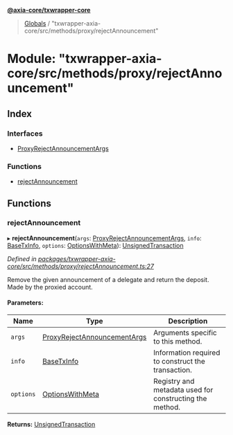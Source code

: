 **[@axia-core/txwrapper-core](../README.md)**

> [Globals](../globals.md) / "txwrapper-axia-core/src/methods/proxy/rejectAnnouncement"

# Module: "txwrapper-axia-core/src/methods/proxy/rejectAnnouncement"

## Index

### Interfaces

* [ProxyRejectAnnouncementArgs](../interfaces/_txwrapper_axia-core_src_methods_proxy_rejectannouncement_.proxyrejectannouncementargs.md)

### Functions

* [rejectAnnouncement](_txwrapper_axia-core_src_methods_proxy_rejectannouncement_.md#rejectannouncement)

## Functions

### rejectAnnouncement

▸ **rejectAnnouncement**(`args`: [ProxyRejectAnnouncementArgs](../interfaces/_txwrapper_axia-core_src_methods_proxy_rejectannouncement_.proxyrejectannouncementargs.md), `info`: [BaseTxInfo](../interfaces/_txwrapper_core_src_types_method_.basetxinfo.md), `options`: [OptionsWithMeta](../interfaces/_txwrapper_core_src_types_method_.optionswithmeta.md)): [UnsignedTransaction](../interfaces/_txwrapper_core_src_types_method_.unsignedtransaction.md)

*Defined in [packages/txwrapper-axia-core/src/methods/proxy/rejectAnnouncement.ts:27](https://github.com/axia-core/txwrapper-core/blob/731a943/packages/txwrapper-axia-core/src/methods/proxy/rejectAnnouncement.ts#L27)*

Remove the given announcement of a delegate and return the deposit. Made by the proxied account.

#### Parameters:

Name | Type | Description |
------ | ------ | ------ |
`args` | [ProxyRejectAnnouncementArgs](../interfaces/_txwrapper_axia-core_src_methods_proxy_rejectannouncement_.proxyrejectannouncementargs.md) | Arguments specific to this method. |
`info` | [BaseTxInfo](../interfaces/_txwrapper_core_src_types_method_.basetxinfo.md) | Information required to construct the transaction. |
`options` | [OptionsWithMeta](../interfaces/_txwrapper_core_src_types_method_.optionswithmeta.md) | Registry and metadata used for constructing the method.  |

**Returns:** [UnsignedTransaction](../interfaces/_txwrapper_core_src_types_method_.unsignedtransaction.md)

